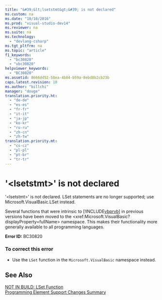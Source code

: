 ```yaml
---
title: "&#39;&lt;lsetstmt&gt;&#39; is not declared"
ms.custom: na
ms.date: "10/10/2016"
ms.prod: "visual-studio-dev14"
ms.reviewer: na
ms.suite: na
ms.technology: 
  - "devlang-csharp"
ms.tgt_pltfrm: na
ms.topic: "article"
f1_keywords: 
  - "bc30820"
  - "vbc30820"
helpviewer_keywords: 
  - "BC30820"
ms.assetid: 8666dd52-58ea-4b84-b59a-8ebd8b2cb23b
caps.latest.revision: 10
ms.author: "billchi"
manager: "douge"
translation.priority.ht: 
  - "de-de"
  - "es-es"
  - "fr-fr"
  - "it-it"
  - "ja-jp"
  - "ko-kr"
  - "ru-ru"
  - "zh-cn"
  - "zh-tw"
translation.priority.mt: 
  - "cs-cz"
  - "pl-pl"
  - "pt-br"
  - "tr-tr"
---
```

# &#39;&lt;lsetstmt&gt;&#39; is not declared
'\<lsetstmt>' is not declared. LSet statements are no longer supported; use Microsoft.VisualBasic.LSet instead.  
  
 Several functions that were intrinsic to [!INCLUDE[vbprvb](../VS_debugger/includes/vbprvb_md.md)] in previous versions have been moved to the \<xref:Microsoft.VisualBasic?displayProperty=fullName> namespace. This makes their functionality more generally available to all programming languages.  
  
 **Error ID:** BC30820  
  
### To correct this error  
  
-   Use the `LSet` function in the `Microsoft.VisualBasic` namespace instead.  
  
## See Also  
 [NOT IN BUILD: LSet Function](assetId:///591d286c-6b7a-4350-ae74-99fee00fd964)   
 [Programming Element Support Changes Summary](assetId:///0483590a-6309-449c-a2fa-effa26a03b95)